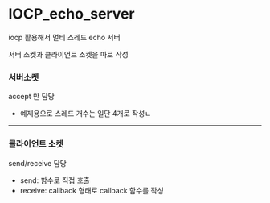 # IOCP_echo_server

iocp 활용해서 멀티 스레드 echo 서버

서버 소켓과 클라이언트 소켓을 따로 작성

### 서버소켓
accept 만 담당

- 예제용으로 스레드 개수는 일단 4개로 작성ㄴ

---

### 클라이언트 소켓
send/receive 담당

- send: 함수로 직접 호출
- receive: callback 형태로 callback 함수를 작성

